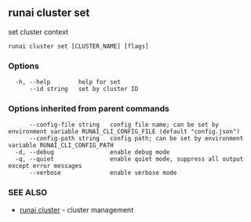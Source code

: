 ## runai cluster set

set cluster context

```
runai cluster set [CLUSTER_NAME] [flags]
```

### Options

```
  -h, --help        help for set
      --id string   set by cluster ID
```

### Options inherited from parent commands

```
      --config-file string   config file name; can be set by environment variable RUNAI_CLI_CONFIG_FILE (default "config.json")
      --config-path string   config path; can be set by environment variable RUNAI_CLI_CONFIG_PATH
  -d, --debug                enable debug mode
  -q, --quiet                enable quiet mode, suppress all output except error messages
      --verbose              enable verbose mode
```

### SEE ALSO

* [runai cluster](runai_cluster.md)	 - cluster management


